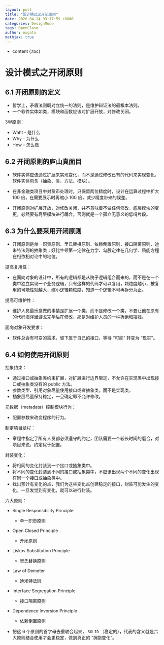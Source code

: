 ```yaml
---
layout: post
title: "设计模式之开闭原则"
date: 2020-04-24 03:17:59 +0800
categories: DesignMode
tags: OpenClose
author: ougato
mathjax: true
---
```


* content
{:toc}




# 设计模式之开闭原则

## 6.1 开闭原则的定义

* 哲学上，矛盾法则既对立统一的法则，是维护辩证法的最根本法则。
* 一个软件实体如类，模块和函数应该对扩展开放，对修改关闭。

3W原则：

* Waht - 是什么
* Why - 为什么
* How - 怎么做

## 6.2 开闭原则的庐山真面目

* 软件实体应该通过扩展来实现变化，而不是通过修改已有的代码来实现变化，软件实体包含（抽象、类、方法、模块）。

* 在非金融类项目中对货币处理时，只保留两位精度时，设计在运算过程中扩大 100 倍，在需要展示时再缩小 100 倍，减少精度带来的误差。

* 开闭原则对扩展开放，对修改关闭，并不意味着不做任何修改，底层模块的变更，必然要有高层模块进行耦合，否则就是一个孤立无意义的低吗片段。

## 6.3 为什么要采用开闭原则

* 开闭原则是单一职责原则、里氏替换原则、依赖倒置原则、接口隔离原则、迪米特法则的抽象类；好比牛顿第一定律在力学、勾股定律在几何学、质能方程在相依相对论中的地位。

提高复用性：

* 在面向对象的设计中，所有的逻辑都是从院子逻辑组合而来的，而不是在一个类中独立实现一个业务逻辑，只有这样的代码才可以复用，颗粒度越小，被复用的可能性就越大，缩小逻辑颗粒度，知道一个逻辑不可再拆分为止。

提高可维护性：

* 维护人员最乐意做的事情是扩展一个类，而不是修改一个类，不要让他在原有的代码海洋里游戈完毕后在修改，那是对维护人员的一种折磨和摧残。

面向对象开发要求：
* 软件总会有可变的需求，留下属于自己的接口，等待 “可能” 转变为 “现实”。

## 6.4 如何使用开闭原则

抽象约束：

* 通过接口或抽象类约束扩展，对扩展进行边界限定，不允许在实现类中出现接口或抽象类没有的 public 方法。
* 参数类型、引用对象尽量使用接口或者抽象类，而不是实现类。
* 抽象层尽量保持稳定，一旦确定即不允许修改。

元数据（metadata）控制模块行为：

* 配置参数来改变程序的行为。

制定项目章程：

* 章程中指定了所有人员都必须遵守的约定，团队需要一个较长时间的磨合，对项目来说，约定优于配置。

封装变化：

* 将相同的变化封装到一个接口或抽象类中。
* 将不同的变化封装到不同的接口或抽象类中，不应该出现两个不同的变化出现在同一个接口或抽象类中。
* 找出预计有变化的点，我们为这些变化点创建稳定的接口，封装可能发生的变化，一旦发觉到有变化，就可以进行封装。

六大原则：

* Single Responsibility Principle
    * 单一职责原则
* Open Closed Principle
    * 开闭原则
* Liskov Substitution Principle
    * 里氏替换原则
* Law of Demeter
    * 迪米特法则
* Interface Segregation Principle
    * 接口隔离原则
* Dependence Inversion Principle
    * 依赖倒置原则

* 把这 6 个原则的首字母去重联合起来， `SOLID` （稳定的），代表的含义就是六大原则结合使用才会更稳定，做到真正的 “拥抱变化”。


    